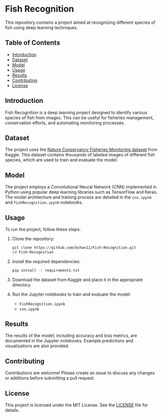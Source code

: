 # Fish Recognition

This repository contains a project aimed at recognizing different species of fish using deep learning techniques.

## Table of Contents
- [Introduction](#introduction)
- [Dataset](#dataset)
- [Model](#model)
- [Usage](#usage)
- [Results](#results)
- [Contributing](#contributing)
- [License](#license)

## Introduction
Fish Recognition is a deep learning project designed to identify various species of fish from images. This can be useful for fisheries management, conservation efforts, and automating monitoring processes.

## Dataset
The project uses the [Nature Conservancy Fisheries Monitoring dataset](https://www.kaggle.com/c/the-nature-conservancy-fisheries-monitoring) from Kaggle. This dataset contains thousands of labeled images of different fish species, which are used to train and evaluate the model.

## Model
The project employs a Convolutional Neural Network (CNN) implemented in Python using popular deep learning libraries such as TensorFlow and Keras. The model architecture and training process are detailed in the `cnn.ipynb` and `FishRecognition.ipynb` notebooks.

## Usage
To run the project, follow these steps:

1. Clone the repository:
    ```sh
    git clone https://github.com/bshan11/Fish-Recognition.git
    cd Fish-Recognition
    ```

2. Install the required dependencies:
    ```sh
    pip install -r requirements.txt
    ```

3. Download the dataset from Kaggle and place it in the appropriate directory.

4. Run the Jupyter notebooks to train and evaluate the model:
    - `FishRecognition.ipynb`
    - `cnn.ipynb`

## Results
The results of the model, including accuracy and loss metrics, are documented in the Jupyter notebooks. Example predictions and visualizations are also provided.

## Contributing
Contributions are welcome! Please create an issue to discuss any changes or additions before submitting a pull request.

## License
This project is licensed under the MIT License. See the [LICENSE](LICENSE) file for details.
